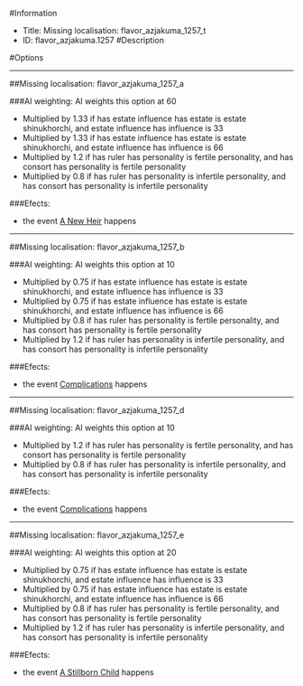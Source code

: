 #Information
 - Title: Missing localisation: flavor_azjakuma_1257_t
 - ID: flavor_azjakuma.1257
#Description

#Options

___
##Missing localisation: flavor_azjakuma_1257_a

###AI weighting:
AI weights this option at 60
 - Multiplied by 1.33 if has estate influence has estate is estate shinukhorchi, and estate influence has influence is 33
 - Multiplied by 1.33 if has estate influence has estate is estate shinukhorchi, and estate influence has influence is 66
 - Multiplied by 1.2 if has ruler has personality is fertile personality, and has consort has personality is fertile personality
 - Multiplied by 0.8 if has ruler has personality is infertile personality, and has consort has personality is infertile personality


###Efects:<ul><li>the event [A New Heir](../events/a_new_heir.md) happens</li></ul>

___
##Missing localisation: flavor_azjakuma_1257_b

###AI weighting:
AI weights this option at 10
 - Multiplied by 0.75 if has estate influence has estate is estate shinukhorchi, and estate influence has influence is 33
 - Multiplied by 0.75 if has estate influence has estate is estate shinukhorchi, and estate influence has influence is 66
 - Multiplied by 0.8 if has ruler has personality is fertile personality, and has consort has personality is fertile personality
 - Multiplied by 1.2 if has ruler has personality is infertile personality, and has consort has personality is infertile personality


###Efects:<ul><li>the event [Complications](../events/complications.md) happens</li></ul>

___
##Missing localisation: flavor_azjakuma_1257_d

###AI weighting:
AI weights this option at 10
 - Multiplied by 1.2 if has ruler has personality is fertile personality, and has consort has personality is fertile personality
 - Multiplied by 0.8 if has ruler has personality is infertile personality, and has consort has personality is infertile personality


###Efects:<ul><li>the event [Complications](../events/complications.md) happens</li></ul>

___
##Missing localisation: flavor_azjakuma_1257_e

###AI weighting:
AI weights this option at 20
 - Multiplied by 0.75 if has estate influence has estate is estate shinukhorchi, and estate influence has influence is 33
 - Multiplied by 0.75 if has estate influence has estate is estate shinukhorchi, and estate influence has influence is 66
 - Multiplied by 0.8 if has ruler has personality is fertile personality, and has consort has personality is fertile personality
 - Multiplied by 1.2 if has ruler has personality is infertile personality, and has consort has personality is infertile personality


###Efects:<ul><li>the event [A Stillborn Child](../events/a_stillborn_child.md) happens</li></ul>
